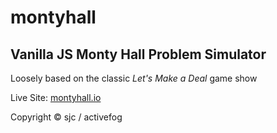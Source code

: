 # montyhall
## Vanilla JS Monty Hall Problem Simulator

Loosely based on the classic *Let's Make a Deal* game show

Live Site: [montyhall.io](https://montyhall.io)

Copyright © sjc / activefog
